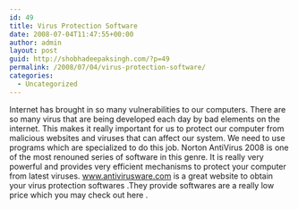 ```yaml
---
id: 49
title: Virus Protection Software
date: 2008-07-04T11:47:55+00:00
author: admin
layout: post
guid: http://shobhadeepaksingh.com/?p=49
permalink: /2008/07/04/virus-protection-software/
categories:
  - Uncategorized
---
```

Internet has brought in so many vulnerabilities to our computers. There are so many virus that are being developed each day by bad elements on the internet. This makes it really important for us to protect our computer from malicious websites and viruses that can affect our system. We need to use programs which are specialized to do this job. Norton AntiVirus 2008 is one of the most renouned series of software in this genre. It is really very powerful and provides very efficient mechanisms to protect your computer from latest viruses. www.antivirusware.com is a great website to obtain your virus protection softwares .They provide softwares are a really low price which you may check out here .